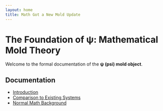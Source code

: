 ```yaml
---
layout: home
title: Math Got a New Mold Update
---
```


# The Foundation of ψ: Mathematical Mold Theory

Welcome to the formal documentation of the **ψ (psi) mold object**.

## Documentation

- [Introduction](README.md)
- [Comparison to Existing Systems](comparison.md)  
- [Normal Math Background](normal_math.md)